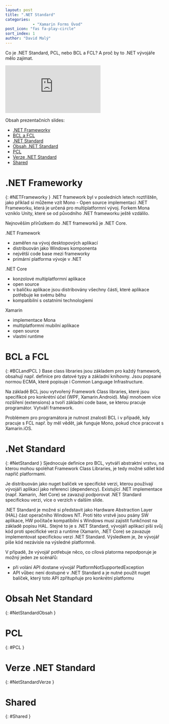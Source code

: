 ```yaml
---
layout: post
title: ".NET Standard"
categories:
            - "Xamarin Forms Úvod"
post_icon: "fas fa-play-circle"
sort_index: 1
author: "David Malý"
---
```

Co je .NET Standard, PCL, nebo BCL a FCL? A proč by to .NET vývojáře mělo zajímat.
<!--excerpt-->

<iframe src="https://onedrive.live.com/embed?cid=700E9A68882DA0BB&amp;resid=700E9A68882DA0BB%212884&amp;authkey=AJKwdVggzjmnKl0&amp;em=2&amp;wdAr=1.7777777777777777" frameborder="0">This is an embedded <a target="_blank" href="https://office.com">Microsoft Office</a> presentation, powered by <a target="_blank" href="https://office.com/webapps">Office Online</a>.</iframe>

Obsah prezentačních slides:
- [.NET Frameworky](#NETFrameworky)
- [BCL a FCL](#BCLandPCL)
- [.NET Standard](#NetStandard)
- [Obsah .NET Standard](#NetStandardObsah)
- [PCL](#PCL)
- [Verze .NET Standard](#NetStandardVerze)
- [Shared](#Shared)
 
# .NET Frameworky
{: #NETFrameworky }
.NET framework byl v posledních letech roztříštěn, jako příklad si můžeme vzít Mono - Open source implementaci .NET Frameworku, která je určená pro multiplatformní vývoj. Forkem Mona vzniklo Unity, které se od původního .NET frameworku ještě vzdálilo.

Nejnověším přírůstkem do .NET frameworků je .NET Core. 

.NET Framework
- zaměřen na vývoj desktopových aplikací
- distribuován jako Windows komponenta
- největší code base mezi frameworky
- primární platforma vývoje v .NET

.NET Core
- konzolové multiplatformní aplikace
- open source
- v balíčku aplikace jsou distribovány všechny části, které aplikace potřebuje ke svému běhu
- kompatibilní s ostatními technologiemi
 
Xamarin
- implementace Mona
- multiplatformní mubilní aplikace
- open source
- vlastní runtime

# BCL a FCL
{: #BCLandPCL }
Base class libraries jsou základem pro každý framework, obsahují např. definice pro datové typy a základní knihovny. Jsou popsané normou ECMA, které popisuje i Common Language Infrastructure.

Na základě BCL jsou vytvořený Framework Class libraries, které jsou specifikcé pro konkrétní účel (WPF, Xamarin.Android). Mají mnohoem více rozšíření (extensions) a tvoří základní code base, se kterou pracuje programátor. Vytváří framework.

Problémem pro programátora je nutnost znalosti BCL i v případě, kdy pracuje s FCL např. by měl vědět, jak funguje Mono, pokud chce pracovat s Xamarin.iOS.

# .Net Standard
{: #NetStandard }
Sjednocuje definice pro BCL, vytváří abstraktní vrstvu, na kterou mohou spoléhat Framework Class Libraries, je tedy možné sdílet kód napříč platformami.

Je distribuován jako nuget balíček ve specifické verzi, kterou používají vývojáři aplikací jako referenci (dependency). Existující .NET implementace (např. Xamarin, .Net Core) se zavazují podporovat .NET Standard specifickou verzi, více o verzích v dalším slide.

.NET Standard je možné si představit jako Hardware Abstraction Layer (HAL) část operačního Windows NT. Proti této vrstvě jsou psány SW aplikace, HW počítače kompatibilní s Windows musí zajistit funkčnost na základě popisu HAL. Stejné to je s .NET Standard, vývojáři aplikací píší svůj kód proti specifické verzi a runtime (Xamarin, .NET Core) se zavazuje implementovat specifickou verzi .NET Standard. Výsledkem je, že vývojář píše kód nezávisle na výsledné platformně. 

V případě, že vývojář potřebuje něco, co cílová platorma nepodporuje je možný jeden ze scénářů:
- při volání API dostane vývojář PlatformNotSupportedException
- API vůbec není dostupné v .NET Standard a je nutné použít nuget balíček, který toto API zpřítupňuje pro konkrétní platformu


# Obsah Net Standard
{: #NetStandardObsah }

# PCL
{: #PCL }

# Verze .NET Standard
{: #NetStandardVerze }

# Shared
{: #Shared }



